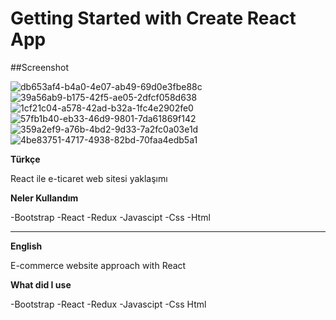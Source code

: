 # Getting Started with Create React App

##Screenshot

![db653af4-b4a0-4e07-ab49-69d0e3fbe88c](https://user-images.githubusercontent.com/15801853/198818920-b5a45891-ef51-4cc3-a91d-88538168d183.jpg)
![39a56ab9-b175-42f5-ae05-2dfcf058d638](https://user-images.githubusercontent.com/15801853/198818922-dc03c358-3b32-4227-94dd-6aa0320528fc.jpg)
![1cf21c04-a578-42ad-b32a-1fc4e2902fe0](https://user-images.githubusercontent.com/15801853/198818923-560d49d5-272f-4624-b6b4-1324756e781a.jpg)
![57fb1b40-eb33-46d9-9801-7da61869f142](https://user-images.githubusercontent.com/15801853/198818925-52294f6a-3df8-42d1-8885-511218f998d6.jpg)
![359a2ef9-a76b-4bd2-9d33-7a2fc0a03e1d](https://user-images.githubusercontent.com/15801853/198818926-48f37939-ba96-4de0-a644-2a2106dbbbc7.jpg)
![4be83751-4717-4938-82bd-70faa4edb5a1](https://user-images.githubusercontent.com/15801853/198818928-e9521705-9783-456c-bde7-df77103a7a72.jpg)



__Türkçe__

React ile e-ticaret web sitesi yaklaşımı

__Neler Kullandım__

-Bootstrap
-React
-Redux
-Javascipt
-Css
-Html

---

__English__

E-commerce website approach with React

__What did I use__

-Bootstrap
-React
-Redux
-Javascipt
-Css
Html


